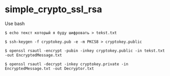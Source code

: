 # simple_crypto_ssl_rsa
Use bash

```
$ echo текст который я буду шифровать > tekst.txt
```

```
$ ssh-keygen -f cryptokey.pub -e -m PKCS8 > cryptokey.public
```

```
$ openssl rsautl -encrypt -pubin -inkey cryptokey.public -in tekst.txt -out EncryptedMessage.txt
```

```
$ openssl rsautl -decrypt -inkey cryptokey.private -in EncryptedMessage.txt -out Decryptor.txt
```
